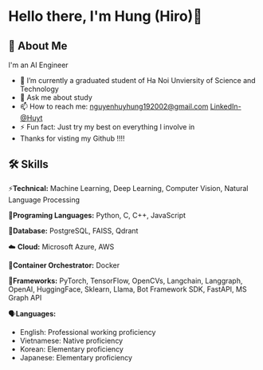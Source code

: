 # Hello there, I'm Hung (Hiro)👋
## 🚀 About Me
I'm an AI Engineer
- 🔭 I’m currently a graduated student of Ha Noi Unviersity of Science and Technology
- 💬 Ask me about study 
- 📫 How to reach me: nguyenhuyhung192002@gmail.com [LinkedIn-@Huyt](https://www.linkedin.com/in/h%C3%B9ng-nguy%E1%BB%85n-huy-8888521b9/)
- ⚡ Fun fact: Just try my best on everything I involve in
- Thanks for visting my Github !!!!

## 🛠 Skills

⚡**Technical:**  Machine Learning, Deep Learning, Computer Vision, Natural Language Processing

:newspaper:**Programing Languages:** Python, C, C++, JavaScript

:sandwich:**Database:** PostgreSQL, FAISS, Qdrant

:cloud: **Cloud:** Microsoft Azure, AWS

:truck:**Container Orchestrator:** Docker

:newspaper:**Frameworks:** PyTorch, TensorFlow, OpenCVs, Langchain, Langgraph, OpenAI, HuggingFace, Sklearn, Llama, Bot Framework SDK, FastAPI, MS Graph API

:speaking_head:**Languages:**

- English: Professional working proficiency 
- Vietnamese: Native proficiency
- Korean: Elementary proficiency
- Japanese: Elementary proficiency

